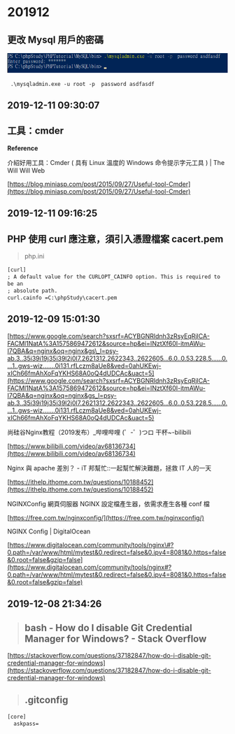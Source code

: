 # 201912

## 更改 Mysql 用戶的密碼

![](../.gitbook/assets/image-040.png)

```text
 .\mysqladmin.exe -u root -p  password asdfasdf
```

## 2019-12-11 09:30:07

## 工具：cmder

**Reference**

介紹好用工具：Cmder \( 具有 Linux 溫度的 Windows 命令提示字元工具 \) \| The Will Will Web

[https://blog.miniasp.com/post/2015/09/27/Useful-tool-Cmder](https://blog.miniasp.com/post/2015/09/27/Useful-tool-Cmder)

## 2019-12-11 09:16:25

## PHP 使用 curl 應注意，須引入憑證檔案 cacert.pem

> php.ini

```text
[curl]
; A default value for the CURLOPT_CAINFO option. This is required to be an
; absolute path.
curl.cainfo =C:\phpStudy\cacert.pem
```

## 2019-12-09 15:01:30

[https://www.google.com/search?sxsrf=ACYBGNRldnh3zRsyEqRjICA-FACMl1NatA%3A1575869472612&source=hp&ei=INztXf60I-itmAWu-I7QBA&q=nginx&oq=nginx&gs\_l=psy-ab.3..35i39i19j35i39l2j0l7.2621312.2622343..2622605...6.0..0.53.228.5......0....1..gws-wiz.......0i131.rfLczm8aUe8&ved=0ahUKEwj-xICh66fmAhXoFqYKHS68A0oQ4dUDCAc&uact=5](https://www.google.com/search?sxsrf=ACYBGNRldnh3zRsyEqRjICA-FACMl1NatA%3A1575869472612&source=hp&ei=INztXf60I-itmAWu-I7QBA&q=nginx&oq=nginx&gs_l=psy-ab.3..35i39i19j35i39l2j0l7.2621312.2622343..2622605...6.0..0.53.228.5......0....1..gws-wiz.......0i131.rfLczm8aUe8&ved=0ahUKEwj-xICh66fmAhXoFqYKHS68A0oQ4dUDCAc&uact=5)

尚硅谷Nginx教程（2019发布）\_哔哩哔哩 \(゜-゜\)つロ 干杯~-bilibili

[https://www.bilibili.com/video/av68136734](https://www.bilibili.com/video/av68136734)

Nginx 與 apache 差別？ - iT 邦幫忙::一起幫忙解決難題，拯救 IT 人的一天

[https://ithelp.ithome.com.tw/questions/10188452](https://ithelp.ithome.com.tw/questions/10188452)

NGINXConfig 網頁伺服器 NGINX 設定檔產生器，依需求產生各種 conf 檔

[https://free.com.tw/nginxconfig/](https://free.com.tw/nginxconfig/)

NGINX Config \| DigitalOcean

[https://www.digitalocean.com/community/tools/nginx\#?0.path=/var/www/html/mytest&0.redirect=false&0.ipv4=8081&0.https=false&0.root=false&gzip=false](https://www.digitalocean.com/community/tools/nginx#?0.path=/var/www/html/mytest&0.redirect=false&0.ipv4=8081&0.https=false&0.root=false&gzip=false)

## 2019-12-08 21:34:26

> ## bash - How do I disable Git Credential Manager for Windows? - Stack Overflow

[https://stackoverflow.com/questions/37182847/how-do-i-disable-git-credential-manager-for-windows](https://stackoverflow.com/questions/37182847/how-do-i-disable-git-credential-manager-for-windows)

> ## .gitconfig

```text
[core]
  askpass=
```

